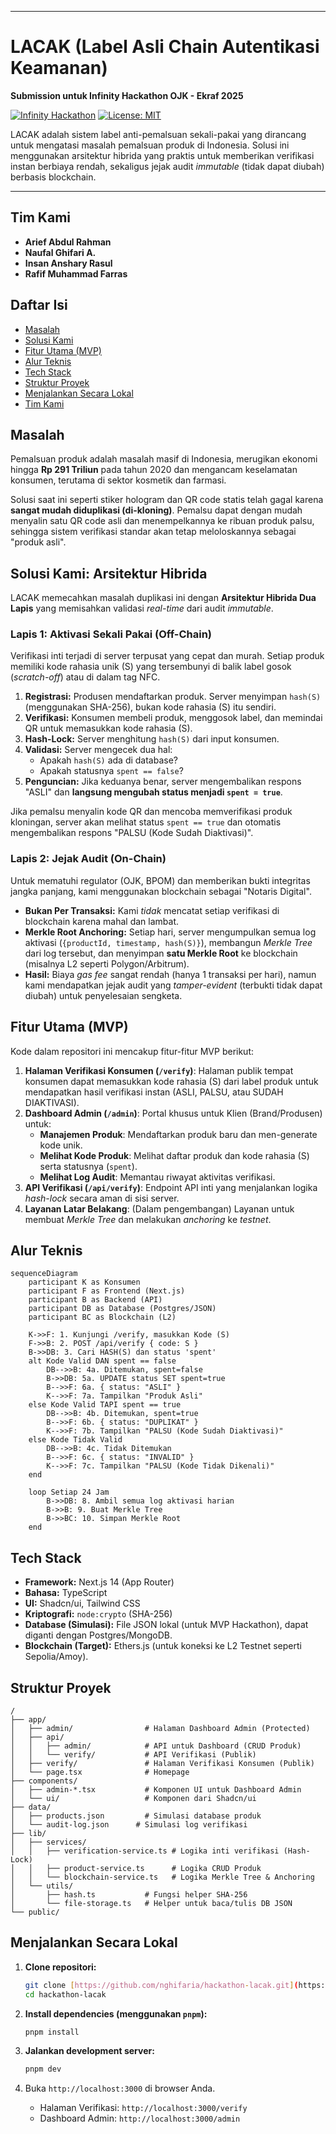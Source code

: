 
-----

# LACAK (Label Asli Chain Autentikasi Keamanan)

**Submission untuk Infinity Hackathon OJK - Ekraf 2025**

[![Infinity Hackathon](https://img.shields.io/badge/OJK%20Ekraf-Infinity%20Hackathon%202025-blue)](https://infinityhackathon.id/hackathon/OJKRAF)
[![License: MIT](https://img.shields.io/badge/License-MIT-yellow.svg)](https://opensource.org/licenses/MIT)

LACAK adalah sistem label anti-pemalsuan sekali-pakai yang dirancang untuk mengatasi masalah pemalsuan produk di Indonesia. Solusi ini menggunakan arsitektur hibrida yang praktis untuk memberikan verifikasi instan berbiaya rendah, sekaligus jejak audit *immutable* (tidak dapat diubah) berbasis blockchain.

---
## Tim Kami
  - **Arief Abdul Rahman**
  - **Naufal Ghifari A.**
  - **Insan Anshary Rasul**
  - **Rafif Muhammad Farras**

## Daftar Isi

- [Masalah](#-masalah)
- [Solusi Kami](#-solusi-kami-arsitektur-hibrida)
- [Fitur Utama (MVP)](#-fitur-utama-mvp)
- [Alur Teknis](#-alur-teknis)
- [Tech Stack](#-tech-stack)
- [Struktur Proyek](#-struktur-proyek)
- [Menjalankan Secara Lokal](#-menjalankan-secara-lokal)
- [Tim Kami](#-tim-kami)

##  Masalah

Pemalsuan produk adalah masalah masif di Indonesia, merugikan ekonomi hingga **Rp 291 Triliun** pada tahun 2020 dan mengancam keselamatan konsumen, terutama di sektor kosmetik dan farmasi.

Solusi saat ini seperti stiker hologram dan QR code statis telah gagal karena **sangat mudah diduplikasi (di-kloning)**. Pemalsu dapat dengan mudah menyalin satu QR code asli dan menempelkannya ke ribuan produk palsu, sehingga sistem verifikasi standar akan tetap meloloskannya sebagai "produk asli".

## Solusi Kami: Arsitektur Hibrida

LACAK memecahkan masalah duplikasi ini dengan **Arsitektur Hibrida Dua Lapis** yang memisahkan validasi *real-time* dari audit *immutable*.

### Lapis 1: Aktivasi Sekali Pakai (Off-Chain)

Verifikasi inti terjadi di server terpusat yang cepat dan murah. Setiap produk memiliki kode rahasia unik (S) yang tersembunyi di balik label gosok (*scratch-off*) atau di dalam tag NFC.

1.  **Registrasi:** Produsen mendaftarkan produk. Server menyimpan `hash(S)` (menggunakan SHA-256), bukan kode rahasia (S) itu sendiri.
2.  **Verifikasi:** Konsumen membeli produk, menggosok label, dan memindai QR untuk memasukkan kode rahasia (S).
3.  **Hash-Lock:** Server menghitung `hash(S)` dari input konsumen.
4.  **Validasi:** Server mengecek dua hal:
    * Apakah `hash(S)` ada di database?
    * Apakah statusnya `spent == false`?
5.  **Penguncian:** Jika keduanya benar, server mengembalikan respons "ASLI" dan **langsung mengubah status menjadi `spent = true`**.

Jika pemalsu menyalin kode QR dan mencoba memverifikasi produk kloningan, server akan melihat status `spent == true` dan otomatis mengembalikan respons "PALSU (Kode Sudah Diaktivasi)".

### Lapis 2: Jejak Audit (On-Chain)

Untuk mematuhi regulator (OJK, BPOM) dan memberikan bukti integritas jangka panjang, kami menggunakan blockchain sebagai "Notaris Digital".

-   **Bukan Per Transaksi:** Kami *tidak* mencatat setiap verifikasi di blockchain karena mahal dan lambat.
-   **Merkle Root Anchoring:** Setiap hari, server mengumpulkan semua log aktivasi (`{productId, timestamp, hash(S)}`), membangun *Merkle Tree* dari log tersebut, dan menyimpan **satu Merkle Root** ke blockchain (misalnya L2 seperti Polygon/Arbitrum).
-   **Hasil:** Biaya *gas fee* sangat rendah (hanya 1 transaksi per hari), namun kami mendapatkan jejak audit yang *tamper-evident* (terbukti tidak dapat diubah) untuk penyelesaian sengketa.

## Fitur Utama (MVP)

Kode dalam repositori ini mencakup fitur-fitur MVP berikut:

1.  **Halaman Verifikasi Konsumen (`/verify`)**: Halaman publik tempat konsumen dapat memasukkan kode rahasia (S) dari label produk untuk mendapatkan hasil verifikasi instan (ASLI, PALSU, atau SUDAH DIAKTIVASI).
2.  **Dashboard Admin (`/admin`)**: Portal khusus untuk Klien (Brand/Produsen) untuk:
    * **Manajemen Produk**: Mendaftarkan produk baru dan men-generate kode unik.
    * **Melihat Kode Produk**: Melihat daftar produk dan kode rahasia (S) serta statusnya (`spent`).
    * **Melihat Log Audit**: Memantau riwayat aktivitas verifikasi.
3.  **API Verifikasi (`/api/verify`)**: Endpoint API inti yang menjalankan logika *hash-lock* secara aman di sisi server.
4.  **Layanan Latar Belakang**: (Dalam pengembangan) Layanan untuk membuat *Merkle Tree* dan melakukan *anchoring* ke *testnet*.

## Alur Teknis

```mermaid
sequenceDiagram
    participant K as Konsumen
    participant F as Frontend (Next.js)
    participant B as Backend (API)
    participant DB as Database (Postgres/JSON)
    participant BC as Blockchain (L2)

    K->>F: 1. Kunjungi /verify, masukkan Kode (S)
    F->>B: 2. POST /api/verify { code: S }
    B->>DB: 3. Cari HASH(S) dan status 'spent'
    alt Kode Valid DAN spent == false
        DB-->>B: 4a. Ditemukan, spent=false
        B->>DB: 5a. UPDATE status SET spent=true
        B-->>F: 6a. { status: "ASLI" }
        K-->>F: 7a. Tampilkan "Produk Asli"
    else Kode Valid TAPI spent == true
        DB-->>B: 4b. Ditemukan, spent=true
        B-->>F: 6b. { status: "DUPLIKAT" }
        K-->>F: 7b. Tampilkan "PALSU (Kode Sudah Diaktivasi)"
    else Kode Tidak Valid
        DB-->>B: 4c. Tidak Ditemukan
        B-->>F: 6c. { status: "INVALID" }
        K-->>F: 7c. Tampilkan "PALSU (Kode Tidak Dikenali)"
    end

    loop Setiap 24 Jam
        B->>DB: 8. Ambil semua log aktivasi harian
        B->>B: 9. Buat Merkle Tree
        B->>BC: 10. Simpan Merkle Root
    end
````

## Tech Stack

  - **Framework:** Next.js 14 (App Router)
  - **Bahasa:** TypeScript
  - **UI:** Shadcn/ui, Tailwind CSS
  - **Kriptografi:** `node:crypto` (SHA-256)
  - **Database (Simulasi):** File JSON lokal (untuk MVP Hackathon), dapat diganti dengan Postgres/MongoDB.
  - **Blockchain (Target):** Ethers.js (untuk koneksi ke L2 Testnet seperti Sepolia/Amoy).

## Struktur Proyek

```
/
├── app/
│   ├── admin/                # Halaman Dashboard Admin (Protected)
│   ├── api/
│   │   ├── admin/            # API untuk Dashboard (CRUD Produk)
│   │   └── verify/           # API Verifikasi (Publik)
│   ├── verify/               # Halaman Verifikasi Konsumen (Publik)
│   └── page.tsx              # Homepage
├── components/
│   ├── admin-*.tsx           # Komponen UI untuk Dashboard Admin
│   └── ui/                   # Komponen dari Shadcn/ui
├── data/
│   ├── products.json         # Simulasi database produk
│   └── audit-log.json      # Simulasi log verifikasi
├── lib/
│   ├── services/
│   │   ├── verification-service.ts # Logika inti verifikasi (Hash-Lock)
│   │   ├── product-service.ts      # Logika CRUD Produk
│   │   └── blockchain-service.ts   # Logika Merkle Tree & Anchoring
│   └── utils/
│       ├── hash.ts           # Fungsi helper SHA-256
│       └── file-storage.ts   # Helper untuk baca/tulis DB JSON
└── public/
```

## Menjalankan Secara Lokal

1.  **Clone repositori:**

    ```bash
    git clone [https://github.com/nghifaria/hackathon-lacak.git](https://github.com/nghifaria/hackathon-lacak.git)
    cd hackathon-lacak
    ```

2.  **Install dependencies (menggunakan `pnpm`):**

    ```bash
    pnpm install
    ```

3.  **Jalankan development server:**

    ```bash
    pnpm dev
    ```

4.  Buka `http://localhost:3000` di browser Anda.

      - Halaman Verifikasi: `http://localhost:3000/verify`
      - Dashboard Admin: `http://localhost:3000/admin`


<!-- end list -->

```
```
